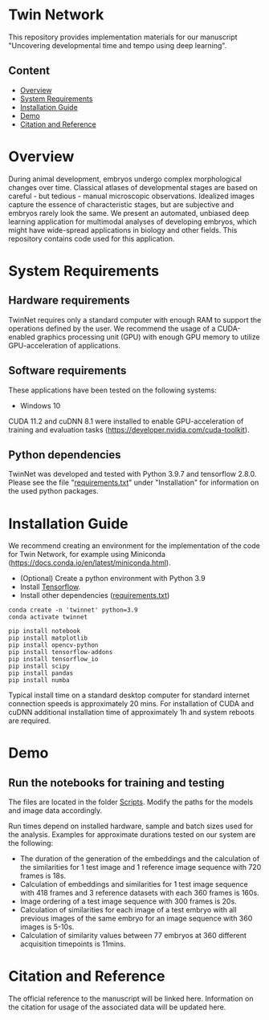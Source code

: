 # Twin Network
This repository provides implementation materials for our manuscript "Uncovering developmental time and tempo using deep learning".

## Content
- [Overview](https://github.com/mueller-lab/TwinNet#overview)
- [System Requirements](https://github.com/mueller-lab/TwinNet#system-requirements)
- [Installation Guide](https://github.com/mueller-lab/TwinNet#installation-guide)
- [Demo](https://github.com/mueller-lab/TwinNet#Demo)
- [Citation and Reference](https://github.com/mueller-lab/TwinNet#citation-and-reference)

# Overview
During animal development, embryos undergo complex morphological changes over time. Classical atlases of developmental stages are based on careful - but tedious - manual microscopic observations. Idealized images capture the essence of characteristic stages, but are subjective and embryos rarely look the same. We present an automated, unbiased deep learning application for multimodal analyses of developing embryos, which might have wide-spread applications in biology and other fields. This repository contains code used for this application.

# System Requirements
## Hardware requirements
TwinNet requires only a standard computer with enough RAM to support the operations defined by the user. We recommend the usage of a CUDA-enabled graphics processing unit (GPU) with enough GPU memory to utilize GPU-acceleration of applications.

## Software requirements
These applications have been tested on the following systems:
- Windows 10

CUDA 11.2 and cuDNN 8.1 were installed to enable GPU-acceleration of training and evaluation tasks (https://developer.nvidia.com/cuda-toolkit).

## Python dependencies
TwinNet was developed and tested with Python 3.9.7 and tensorflow 2.8.0. Please see the file "[requirements.txt](https://github.com/mueller-lab/TwinNet/blob/main/Installation/requirements.txt)" under "Installation" for information on the used python packages.

# Installation Guide
We recommend creating an environment for the implementation of the code for Twin Network, for example using Miniconda (https://docs.conda.io/en/latest/miniconda.html). 
- (Optional) Create a python environment with Python 3.9
- Install [Tensorflow](https://www.tensorflow.org/install/).
- Install other dependencies ([requirements.txt](https://github.com/mueller-lab/TwinNet/blob/main/Installation/requirements.txt))

```
conda create -n 'twinnet' python=3.9 
conda activate twinnet

pip install notebook
pip install matplotlib
pip install opencv-python
pip install tensorflow-addons
pip install tensorflow_io
pip install scipy
pip install pandas
pip install numba
```
Typical install time on a standard desktop computer for standard internet connection speeds is approximately 20 mins. For installation of CUDA and cuDNN additional installation time of approximately 1h and system reboots are required.

# Demo
## Run the notebooks for training and testing
The files are located in the folder [Scripts](https://github.com/mueller-lab/TwinNet/tree/main/Scripts). 
Modify the paths for the models and image data accordingly.

Run times depend on installed hardware, sample and batch sizes used for the analysis. Examples for approximate durations tested on our system are the following:
- The duration of the generation of the embeddings and the calculation of the similarities for 1 test image and 1 reference image sequence with 720 frames is 18s.
- Calculation of embeddings and similarities for 1 test image sequence with 418 frames and 3 reference datasets with each 360 frames is 160s.
- Image ordering of a test image sequence with 300 frames is 20s.
- Calculation of similarities for each image of a test embryo with all previous images of the same embryo for an image sequence with 360 images is 5-10s.
- Calculation of similarity values between 77 embryos at 360 different acquisition timepoints is 11mins.

# Citation and Reference
The official reference to the manuscript will be linked here.
Information on the citation for usage of the associated data will be updated here.
